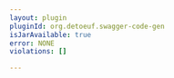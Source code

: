 ```yaml
---
layout: plugin
pluginId: org.detoeuf.swagger-code-gen
isJarAvailable: true
error: NONE
violations: []

---
```

